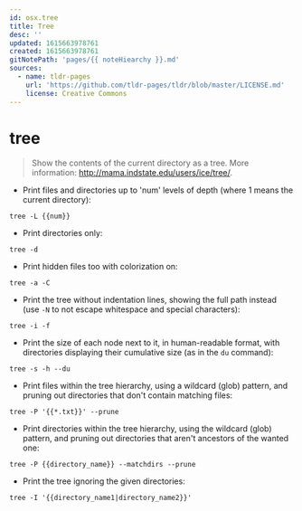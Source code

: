```yaml
---
id: osx.tree
title: Tree
desc: ''
updated: 1615663978761
created: 1615663978761
gitNotePath: 'pages/{{ noteHiearchy }}.md'
sources:
  - name: tldr-pages
    url: 'https://github.com/tldr-pages/tldr/blob/master/LICENSE.md'
    license: Creative Commons
---
```

# tree

> Show the contents of the current directory as a tree.
> More information: <http://mama.indstate.edu/users/ice/tree/>.

- Print files and directories up to 'num' levels of depth (where 1 means the current directory):

`tree -L {{num}}`

- Print directories only:

`tree -d`

- Print hidden files too with colorization on:

`tree -a -C`

- Print the tree without indentation lines, showing the full path instead (use `-N` to not escape whitespace and special characters):

`tree -i -f`

- Print the size of each node next to it, in human-readable format, with directories displaying their cumulative size (as in the `du` command):

`tree -s -h --du`

- Print files within the tree hierarchy, using a wildcard (glob) pattern, and pruning out directories that don't contain matching files:

`tree -P '{{*.txt}}' --prune`

- Print directories within the tree hierarchy, using the wildcard (glob) pattern, and pruning out directories that aren't ancestors of the wanted one:

`tree -P {{directory_name}} --matchdirs --prune`

- Print the tree ignoring the given directories:

`tree -I '{{directory_name1|directory_name2}}'`

